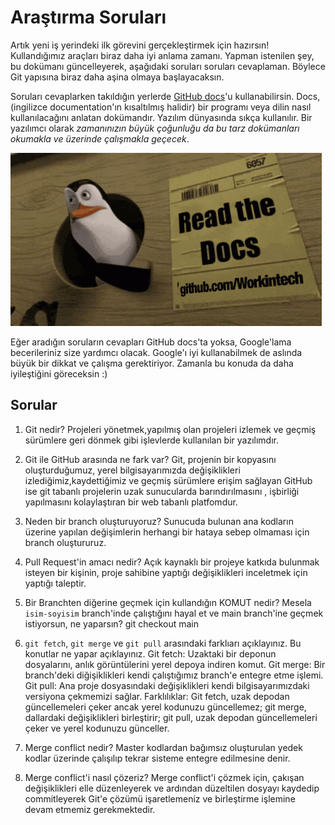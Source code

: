 # Araştırma Soruları

Artık yeni iş yerindeki ilk görevini gerçekleştirmek için hazırsın! Kullandığımız araçları biraz daha iyi anlama zamanı. Yapman istenilen şey, bu dokümanı güncelleyerek, aşağıdaki soruları soruları cevaplaman. Böylece Git yapısına biraz daha aşina olmaya başlayacaksın.

Soruları cevaplarken takıldığın yerlerde [GitHub docs](https://docs.github.com/en)'u kullanabilirsin. Docs, (ingilizce documentation'ın kısaltılmış halidir) bir programı veya dilin nasıl kullanılacağını anlatan dokümandır. Yazılım dünyasında sıkça kullanılır. Bir yazılımcı olarak _zamanınızın büyük çoğunluğu da bu tarz dokümanları okumakla ve üzerinde çalışmakla geçecek_.

![READ THE DOCS](https://github.com/Workintech/FSWeb-S1G1-Projesi-Web-Development-Projesi-icin-Git/blob/main/read-the-docs-wit.gif?raw=true)

Eğer aradığın soruların cevapları GitHub docs'ta yoksa, Google'lama becerileriniz size yardımcı olacak. Google'ı iyi kullanabilmek de aslında büyük bir dikkat ve çalışma gerektiriyor. Zamanla bu konuda da daha iyileştiğini göreceksin :)

## Sorular

1. Git nedir?
    Projeleri yönetmek,yapılmış olan projeleri izlemek ve geçmiş sürümlere geri dönmek gibi işlevlerde kullanılan bir yazılımdır. 
2. Git ile GitHub arasında ne fark var?
    Git, projenin bir kopyasını oluşturduğumuz, yerel bilgisayarımızda değişiklikleri izlediğimiz,kaydettiğimiz ve geçmiş sürümlere erişim sağlayan GitHub ise git tabanlı projelerin uzak sunucularda barındırılmasını , işbirliği yapılmasını kolaylaştıran bir web tabanlı platfomdur.
3. Neden bir branch oluşturuyoruz?
    Sunucuda bulunan ana kodların üzerine yapılan değişimlerin herhangi bir hataya sebep olmaması için branch oluştururuz. 
4. Pull Request'in amacı nedir?
    Açık kaynaklı bir projeye katkıda bulunmak isteyen bir kişinin, proje sahibine yaptığı değişiklikleri inceletmek için yaptığı taleptir.
5. Bir Branchten diğerine geçmek için kullandığın KOMUT nedir? Mesela `isim-soyisim` branch'inde çalıştığını hayal et ve main branch'ine geçmek istiyorsun, ne yaparsın?
    git checkout main

6. `git fetch`, `git merge` ve `git pull` arasındaki farklıarı açıklayınız. Bu konutlar ne yapar açıklayınız.
    Git fetch: Uzaktaki bir deponun dosyalarını, anlık görüntülerini yerel depoya indiren komut.
    Git merge: Bir branch'deki diğişiklikleri kendi çalıştığımız branch'e entegre etme işlemi.
    Git pull: Ana proje dosyasındaki değişiklikleri kendi bilgisayarımızdaki versiyona çekmemizi sağlar.
    Farklılıklar: Git fetch, uzak depodan güncellemeleri çeker ancak yerel kodunuzu güncellemez; git merge, dallardaki değişiklikleri birleştirir; git pull, uzak depodan güncellemeleri çeker ve yerel kodunuzu günceller.
7. Merge conflict nedir?
 Master kodlardan bağımsız oluşturulan yedek kodlar üzerinde çalışılıp tekrar sisteme entegre edilmesine denir.
8. Merge conflict'i nasıl çözeriz?
    Merge conflict'i çözmek için, çakışan değişiklikleri elle düzenleyerek ve ardından düzeltilen dosyayı kaydedip commitleyerek Git'e çözümü işaretlemeniz ve birleştirme işlemine devam etmemiz gerekmektedir.